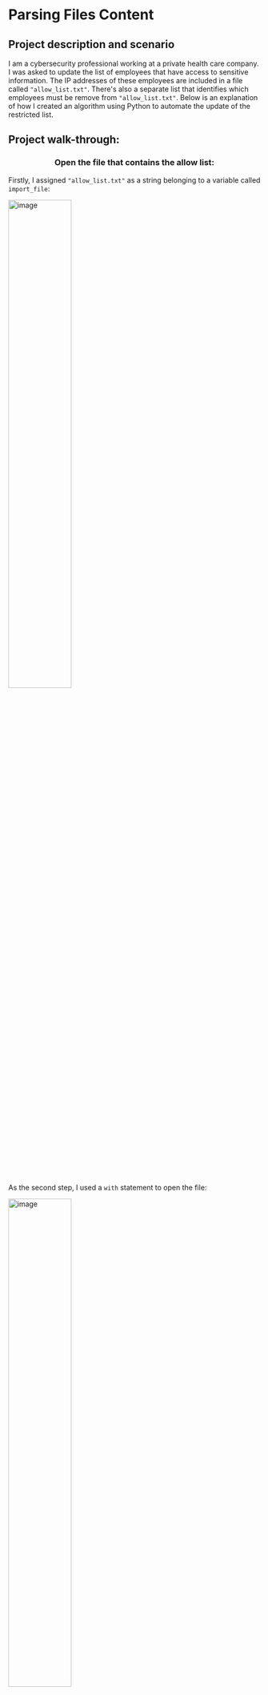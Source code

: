 <h1>Parsing Files Content</h1>


<h2>Project description and scenario</h2>

I am a cybersecurity professional working at a private health care company. I was asked to update the list of employees that have access to sensitive information. The IP addresses of these employees are included in a file called `"allow_list.txt"`. There's also a separate list that identifies which employees must be remove from `"allow_list.txt"`. Below is an explanation of how I created an algorithm using Python to automate the update of the restricted list.
<br />

<h2>Project walk-through:</h2>

<h3><p align="center">Open the file that contains the allow list:</h3>

Firstly, I assigned `"allow_list.txt"` as a string belonging to a variable called `import_file`:
<br/>

<img width="50%" alt="image" src="https://github.com/arnius88/PythonParsing/assets/152484037/8e4fbf8d-3dfc-48c7-956a-eafb9a0e7ab9"><br/>

As the second step, I used a `with` statement to open the file:
<br/>

<img width="50%" alt="image" src="https://github.com/arnius88/PythonParsing/assets/152484037/9379ebed-1620-4ff8-a1e4-f65cdda4432e"><br/>

The `with` statement allowed me to use the `.open()` function to access the content of the file in read mode. This is possible by specifying the name of the file to open and the action I want to perform on the file, through the two parameters of the `.open()` function included within the `()`. In this case, with the first parameter I call `import_file`, whilst with the second parameter I specify that I want to read the file by including the string `“r”`. The code also uses the as keyword to assign a variable named `file` which stores the output of the `.open()` function. `with` automatically closes the file after the `with` statement has run.<br/>

<h3><p align="center">Read the file contents:</h3>

To be able to read its content, the file has to be converted into a string. For this purpose, I used the `.read()` method:
<br/>

<img width="80%" alt="image" src="https://github.com/arnius88/PythonParsing/assets/152484037/1353ca32-c5eb-4cb9-8b3a-c57efefbbb95">
<br/>

I can now call a `.read()` method directly within the body of `with`. `.read()` directly converts files into strings that are readable in Python. For that reason, I used the following syntax:
<br/>

```ip_addresses = file.read()```
<br/>

This allowed me to convert the content of `file` into a string. At the same time, I assigned it to a new variable called `ip_addresses`, to simplify usability in the future.<br/>

<h3><p align="center">Convert the string into a list:</h3>

To remove individual IP addresses from the `"allow_list.txt"`, I needed its content to be in list format. Therefore, I next used the `.split()` method to convert the `ip_addresses` string into a list:<br/>

<img width="80%" alt="image" src="https://github.com/arnius88/PythonParsing/assets/152484037/92349b97-e0d0-45c7-ab0a-7b9e5692a6e3"><br/>

The `.split()` function is called by appending it to a string variable. The purpose of splitting `ip_addresses` into a list is to make it easier to remove IP addresses from the allow list. By default, the `.split()` function splits the text by whitespace into list elements. In this algorithm, the `.split()` function takes the data stored in the variable `ip_addresses`, a string of elements each separated by a whitespace, and converts it into a list. To store this list, I reassigned it back to the variable `ip_addresses`.<br/>

<h3><p align="center">Iterate through the remove list:</h3>

At this point, I needed to iterate through the list of IP addresses within `ip_addresses`. To do this, I used a `for` loop, which, in Python, repeats code for a specific sequence.<br/>

<img width="50%" alt="image" src="https://github.com/arnius88/PythonParsing/assets/152484037/c12c4c9a-c8cf-4cce-bcf0-08389d8a29e1"><br/>

The overall purpose of the `for` loop in a Python algorithm like this is to apply specific code statements to all elements in a sequence. The `for` keyword starts the `for` loop. It is followed by the loop variable `element` and the keyword `in`. The keyword `in` indicates to iterate through the sequence `ip_addresses` and assign each value to the loop variable element.<br/>

<h3><p align="center">Remove IP addresses that are on the remove list:</h3>

Moving on, I needed to build a conditional statement that would allow me to remove the elements of `ip_addresses` that are also contained in `remove_list`. I placed the statement inside the body of the `for` loop:<br/>

<img width="80%" alt="image" src="https://github.com/arnius88/PythonParsing/assets/152484037/ad2e5e93-b48b-4627-b5b7-6e515db5c766">

The conditional statement is opened by the `if` keyword. In essence, the statement is saying that if any element of the `ip_addresses` list is also found in `remove_list`, then the specific element should be removed from `ip_addresses`. I achieved this by appending the `.remove()` method using the following syntax:<br/>

```ip_addresses.remove(element)```
<br/>

`element` was assigned as the argument of the `.remove()` method. This way the loop iteration was able to remove each IP addresses marked in the `remove_list` from the `ip_addresses` list.
<br/>

<h3><p align="center">Update the file with the revised list of IP addresses:</h3>

Next step was about updating the original allow list file with the revised list of authorized IP addresses. The first thing I needed to do was to convert the list back into a string using the `.join()` method.<br/>

<img width="80%" alt="image" src="https://github.com/arnius88/PythonParsing/assets/152484037/28b30ee8-6775-4672-8091-c97f909004f2"><br/>

The `.join()` method takes in an iterable as its argument and concatenates every element of it into a string. In this case, the argument of the `.join()` method is `ip_addresses`. The `.join()` method is appended to a string consisting of the character that will be used to separate every element in the iterable once this is converted into a string. In my case, I use the string `"\n"`, which instructs Python to place each element into a new line. I reassigned the syntax to the same variable `ip_addresses`, so I was able to use it later in conjunction with the `.write()` method.<br/>

<img width="80%" alt="image" src="https://github.com/arnius88/PythonParsing/assets/152484037/0a3e6127-5bb3-45c7-a082-13e4911ca267"><br/>

In the following step, the write statement allowed me to open the original `import_file` using `.open()`, once again. In this case, the second argument of the `.open()` method was `”w”` which clarifies that I want to overwrite the content already present in `import_file`.<br/>

To make sure that the data in `"allow_list.txt"` is updated and that only authorized users can access restricted information, I needed to write over the existing content of the allow list using the `.write()` method. I did this by appending `.write()` to the `file` object and passing the `ip_addresses` variable as its argument.<br/>

<h3><p align="center">Project Summary:</h3>

I created an algorithm that removes IP addresses identified in a `remove_list` variable from the `"allow_list.txt"` file of approved IP addresses. This algorithm involved opening the file, converting it to a string to be read, and then converting this string to a list stored in the variable `ip_addresses`. I then iterated through the IP addresses in `ip_addresses`. With each iteration, I evaluated if the element was part of the `remove_list` list. If it was, I applied the `.remove()` method to it to remove the element from `ip_addresses`. After this, I used the `.join()` method to convert the `ip_addresses` back into a string so that I could write over the contents of the `"allow_list.txt"` file with the revised list of IP addresses.<br/>

